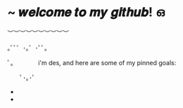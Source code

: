 # ~ 𝒘𝒆𝒍𝒄𝒐𝒎𝒆 𝒕𝒐 𝒎𝒚 𝒈𝒊𝒕𝒉𝒖𝒃! ഒ
︶︶︶︶︶︶︶︶︶︶

｡ﾟﾟ゜･｡゜･ﾟﾟ｡

ﾟ。 ⠀⠀⠀⠀ i'm des, and here are some of my pinned goals:

⠀ 　ﾟ･｡･ﾟ 


-  

- 
